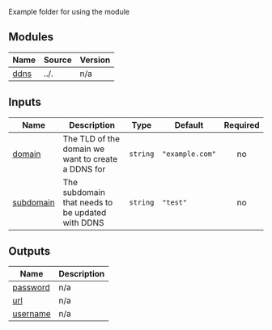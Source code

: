 Example folder for using the module

## Modules

| Name | Source | Version |
|------|--------|---------|
| <a name="module_ddns"></a> [ddns](#module\_ddns) | ../. | n/a |

## Inputs

| Name | Description | Type | Default | Required |
|------|-------------|------|---------|:--------:|
| <a name="input_domain"></a> [domain](#input\_domain) | The TLD of the domain we want to create a DDNS for | `string` | `"example.com"` | no |
| <a name="input_subdomain"></a> [subdomain](#input\_subdomain) | The subdomain that needs to be updated with DDNS | `string` | `"test"` | no |

## Outputs

| Name | Description |
|------|-------------|
| <a name="output_password"></a> [password](#output\_password) | n/a |
| <a name="output_url"></a> [url](#output\_url) | n/a |
| <a name="output_username"></a> [username](#output\_username) | n/a |
